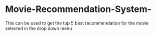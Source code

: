 # Movie-Recommendation-System-
This can be used to get the top 5 best recommendation for the movie selected in the drop down menu
